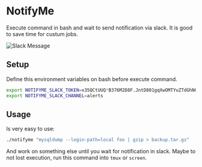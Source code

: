 # NotifyMe

Execute command in bash and wait to send notification via slack. It is good to save time for custum jobs.

![Slack Message](https://github.com/swapbyt3s/NotifyMe/raw/master/assents/slack.png)

## Setup

Define this environment variables on bash before execute command.

```bash
export NOTIFYME_SLACK_TOKEN=x35QCtUUQ*B376M2D8F.JntD801gqXwOMTYuZTdGhNQ0
export NOTIFYME_SLACK_CHANNEL=alerts
```

## Usage

Is very easy to use:

```bash
./notifyme "mysqldump --login-path=local foo | gzip > backup.tar.gz"
```

And work on something else until you wait for notification in slack. Maybe to not lost execution, run this command
into `tmux` or `screen`.
